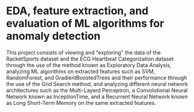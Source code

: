 # EDA, feature extraction, and evaluation of ML algorithms for anomaly detection
This project consists of viewing and "exploring" the data of the RacketSports dataset and the ECG Heartbeat Categorization dataset through the use of the method known as Exploratory Data Analysis, analyzing ML algorithms on extracted features such as SVM, RandomForest, and GradientBoostedTrees and their performance through the use of the Grid Search method, and analyzing different neural network architectures such as the Multi-Layerd Perceptron, a Convolutional Neural Network known as InceptionTime, and a Recurrent Neural Network known as Long Short-Term Memory on the same extracted features.
